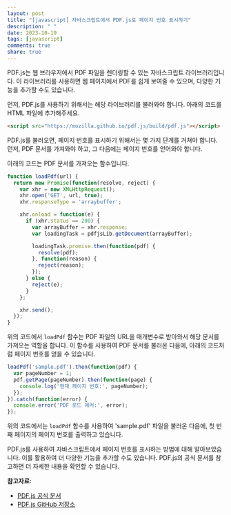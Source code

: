 ```yaml
---
layout: post
title: "[javascript] 자바스크립트에서 PDF.js로 페이지 번호 표시하기"
description: " "
date: 2023-10-19
tags: [javascript]
comments: true
share: true
---
```


PDF.js는 웹 브라우저에서 PDF 파일을 렌더링할 수 있는 자바스크립트 라이브러리입니다. 이 라이브러리를 사용하면 웹 페이지에서 PDF를 쉽게 보여줄 수 있으며, 다양한 기능을 추가할 수도 있습니다.

먼저, PDF.js를 사용하기 위해서는 해당 라이브러리를 불러와야 합니다. 아래의 코드를 HTML 파일에 추가해주세요.

```html
<script src="https://mozilla.github.io/pdf.js/build/pdf.js"></script>
```

PDF.js를 불러오면, 페이지 번호를 표시하기 위해서는 몇 가지 단계를 거쳐야 합니다. 먼저, PDF 문서를 가져와야 하고, 그 다음에는 페이지 번호를 얻어와야 합니다.

아래의 코드는 PDF 문서를 가져오는 함수입니다.

```javascript
function loadPdf(url) {
  return new Promise(function(resolve, reject) {
    var xhr = new XMLHttpRequest();
    xhr.open('GET', url, true);
    xhr.responseType = 'arraybuffer';

    xhr.onload = function(e) {
      if (xhr.status == 200) {
        var arrayBuffer = xhr.response;
        var loadingTask = pdfjsLib.getDocument(arrayBuffer);

        loadingTask.promise.then(function(pdf) {
          resolve(pdf);
        }, function(reason) {
          reject(reason);
        });
      } else {
        reject(e);
      }
    };

    xhr.send();
  });
}
```

위의 코드에서 `loadPdf` 함수는 PDF 파일의 URL을 매개변수로 받아와서 해당 문서를 가져오는 역할을 합니다. 이 함수를 사용하여 PDF 문서를 불러온 다음에, 아래의 코드처럼 페이지 번호를 얻을 수 있습니다.

```javascript
loadPdf('sample.pdf').then(function(pdf) {
  var pageNumber = 1;
  pdf.getPage(pageNumber).then(function(page) {
    console.log('현재 페이지 번호:', pageNumber);
  });
}).catch(function(error) {
  console.error('PDF 로드 에러:', error);
});
```

위의 코드에서는 `loadPdf` 함수를 사용하여 'sample.pdf' 파일을 불러온 다음에, 첫 번째 페이지의 페이지 번호를 출력하고 있습니다.

PDF.js를 사용하여 자바스크립트에서 페이지 번호를 표시하는 방법에 대해 알아보았습니다. 이를 활용하여 더 다양한 기능을 추가할 수도 있습니다. PDF.js의 공식 문서를 참고하면 더 자세한 내용을 확인할 수 있습니다.

**참고자료:**
- [PDF.js 공식 문서](https://mozilla.github.io/pdf.js/)
- [PDF.js GitHub 저장소](https://github.com/mozilla/pdf.js)